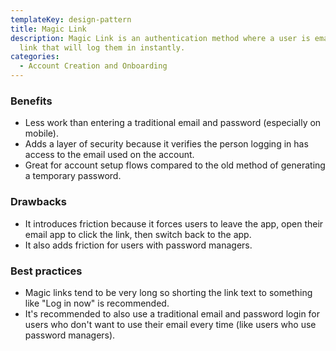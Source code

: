 ```yaml
---
templateKey: design-pattern
title: Magic Link
description: Magic Link is an authentication method where a user is emailed a
  link that will log them in instantly.
categories:
  - Account Creation and Onboarding
---
```

### Benefits

* Less work than entering a traditional email and password (especially on mobile).
* Adds a layer of security because it verifies the person logging in has access to the email used on the account.
* Great for account setup flows compared to the old method of generating a temporary password.

### Drawbacks

* It introduces friction because it forces users to leave the app, open their email app to click the link, then switch back to the app.
* It also adds friction for users with password managers.

### Best practices

* Magic links tend to be very long so shorting the link text to something like "Log in now" is recommended.
* It's recommended to also use a traditional email and password login for users who don't want to use their email every time (like users who use password managers).